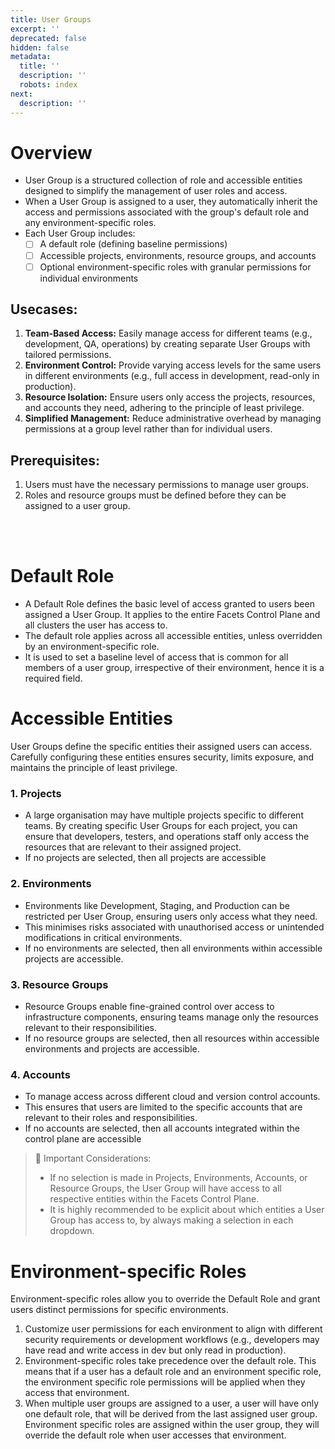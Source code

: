 ```yaml
---
title: User Groups
excerpt: ''
deprecated: false
hidden: false
metadata:
  title: ''
  description: ''
  robots: index
next:
  description: ''
---
```

# Overview

* User Group is a structured collection of role and accessible entities designed to simplify the management of user roles and access. 
* When a User Group is assigned to a user, they automatically inherit the access and permissions associated with the group's default role and any environment-specific roles.
* Each User Group includes:
  * [ ] A default role (defining baseline permissions)
  * [ ] Accessible projects, environments, resource groups, and accounts
  * [ ] Optional environment-specific roles with granular permissions for individual environments

## Usecases:

1. **Team-Based Access:** Easily manage access for different teams (e.g., development, QA, operations) by creating separate User Groups with tailored permissions.
2. **Environment Control:** Provide varying access levels for the same users in different environments (e.g., full access in development, read-only in production).
3. **Resource Isolation:** Ensure users only access the projects, resources, and accounts they need, adhering to the principle of least privilege.
4. **Simplified Management:** Reduce administrative overhead by managing permissions at a group level rather than for individual users.

## Prerequisites:

1. Users must have the necessary permissions to manage user groups.
2. Roles and resource groups must be defined before they can be assigned to a user group.

<br />

<Embed url="https://app.storylane.io/demo/dfa2n6t491lc" title="Create User Group" favicon="https://app.storylane.io/favicon.ico" image="https://app-pages.storylane.io/company/company_8c4ce947-95e7-4f47-ab9c-89edf23fd0e3/project/project_4b86d5cc-aa9e-4e4d-aa68-3ea2f302a6a7/preview.gif" provider="app.storylane.io" href="https://app.storylane.io/demo/dfa2n6t491lc" typeOfEmbed="jsfiddle" html="%3Ciframe%20class%3D%22embedly-embed%22%20src%3D%22%2F%2Fcdn.embedly.com%2Fwidgets%2Fmedia.html%3Fsrc%3Dhttps%253A%252F%252Fapp.storylane.io%252Fdemo%252Fdfa2n6t491lc%26display_name%3DStorylane%26url%3Dhttps%253A%252F%252Fapp.storylane.io%252Fdemo%252Fdfa2n6t491lc%26image%3Dhttps%253A%252F%252Fapp-pages.storylane.io%252Fcompany%252Fcompany_8c4ce947-95e7-4f47-ab9c-89edf23fd0e3%252Fproject%252Fproject_4b86d5cc-aa9e-4e4d-aa68-3ea2f302a6a7%252Fpreview.gif%26type%3Dtext%252Fhtml%26schema%3Dstorylane%22%20width%3D%22750%22%20height%3D%22431%22%20scrolling%3D%22no%22%20title%3D%22Storylane%20embed%22%20frameborder%3D%220%22%20allow%3D%22autoplay%3B%20fullscreen%3B%20encrypted-media%3B%20picture-in-picture%3B%22%20allowfullscreen%3D%22true%22%3E%3C%2Fiframe%3E" />

<br />

# Default Role

* A Default Role defines the basic level of access granted to users been assigned a User Group. It applies to the entire Facets Control Plane and all clusters the user has access to.
* The default role applies across all accessible entities, unless overridden by an environment-specific role.
* It is used to set a baseline level of access that is common for all members of a user group, irrespective of their environment, hence it is a required field.

# Accessible Entities

User Groups define the specific entities their assigned users can access. Carefully configuring these entities ensures security, limits exposure, and maintains the principle of least privilege.

### 1. Projects

* A large organisation may have multiple projects specific to different teams. By creating specific User Groups for each project, you can ensure that developers, testers, and operations staff only access the resources that are relevant to their assigned project. 
* If no projects are selected, then all projects are accessible

### 2. Environments

* Environments like Development, Staging, and Production can be restricted per User Group, ensuring users only access what they need.
* This minimises risks associated with unauthorised access or unintended modifications in critical environments.
* If no environments are selected, then all environments within accessible projects are accessible.

### 3. Resource Groups

* Resource Groups enable fine-grained control over access to infrastructure components, ensuring teams manage only the resources relevant to their responsibilities.
* If no resource groups are selected, then all resources within accessible environments and projects are accessible.

### 4. Accounts

* To manage access across different cloud and version control accounts. 
* This ensures that users are limited to the specific accounts that are relevant to their roles and responsibilities.
* If no accounts are selected, then all accounts integrated within the control plane are accessible

> 📘 Important Considerations:
>
> * If no selection is made in Projects, Environments, Accounts, or Resource Groups, the User Group will have access to all respective entities within the Facets Control Plane.
> * It is highly recommended to be explicit about which entities a User Group has access to, by always making a selection in each dropdown.

# Environment-specific Roles

Environment-specific roles allow you to override the Default Role and grant users distinct permissions for specific environments.

1. Customize user permissions for each environment to align with different security requirements or development workflows (e.g., developers may have read and write access in dev but only read in production).
2. Environment-specific roles take precedence over the default role. This means that if a user has a default role and an environment specific role, the environment specific role permissions will be applied when they access that environment.
3. When multiple user groups are assigned to a user, a user will have only one default role, that will be derived from the last assigned user group. Environment specific roles are assigned within the user group, they will override the default role when user accesses that environment.
